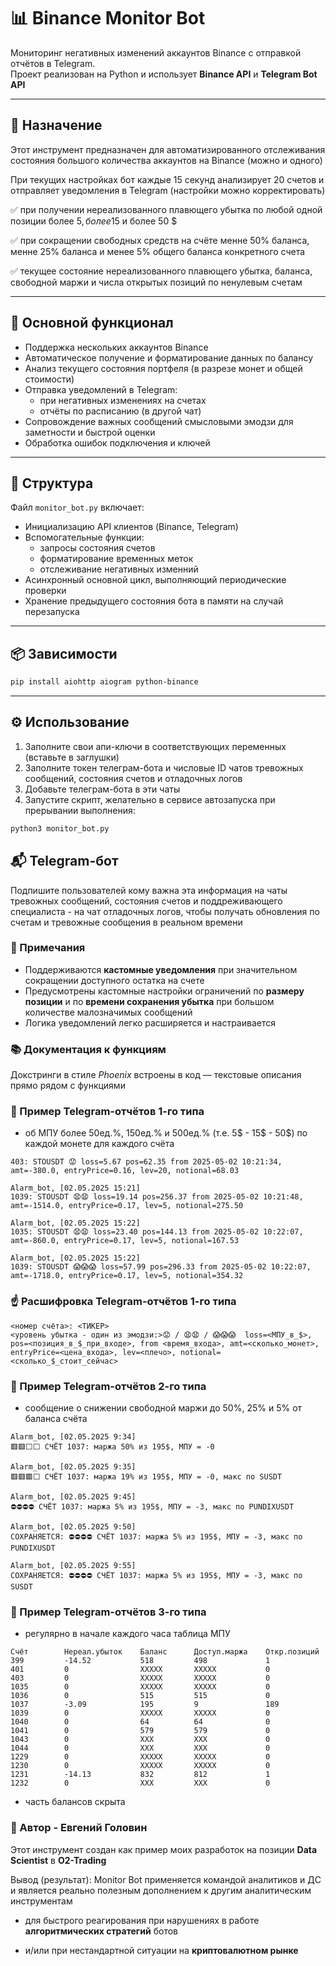 # 📊 Binance Monitor Bot

Мониторинг негативных изменений аккаунтов Binance с отправкой отчётов в Telegram.  
Проект реализован на Python и использует **Binance API** и **Telegram Bot API**

---
## 🚀 Назначение
Этот инструмент предназначен для автоматизированного отслеживания состояния большого количества аккаунтов на Binance (можно и одного)

При текущих настройках бот каждые 15 секунд анализирует 20 счетов и отправляет уведомления в Telegram (настройки можно корректировать)

✅ при получении нереализованного плавющего убытка по любой одной позиции более 5$, более 15$ и более 50 $ 

✅ при сокращении свободных средств на счёте менне 50% баланса, менне 25% баланса и менее 5% общего баланса конкретного счета

✅ текущее состояние нереализованного плавющего убытка, баланса, свободной маржи и числа открытых позиций по ненулевым счетам

---
## 🔧 Основной функционал
- Поддержка нескольких аккаунтов Binance
- Автоматическое получение и форматирование данных по балансу
- Анализ текущего состояния портфеля (в разрезе монет и общей стоимости)
- Отправка уведомлений в Telegram:
  - при негативных изменениях на счетах
  - отчёты по расписанию (в другой чат)
- Сопровождение важных сообщений смысловыми эмодзи для заметности и быстрой оценки
- Обработка ошибок подключения и ключей
---
## 📁 Структура
Файл `monitor_bot.py` включает:
- Инициализацию API клиентов (Binance, Telegram)
- Вспомогательные функции:
  - запросы состояния счетов
  - форматирование временных меток
  - отслеживание негативных изменний 
- Асинхронный основной цикл, выполняющий периодические проверки
- Хранение предыдущего состояния бота в памяти на случай перезапуска

---

## 📦 Зависимости

```bash
pip install aiohttp aiogram python-binance
```
---

## ⚙️ Использование

1. Заполните свои апи-ключи в соответствующих переменных (вставьте в заглушки)
2. Заполните токен телеграм-бота и числовые ID чатов тревожных сообщений, состояния счетов и отладочных логов
3. Добавьте телеграм-бота в эти чаты
3. Запустите скрипт, желательно в сервисе автозапуска при прерывании выполнения:

```bash
python3 monitor_bot.py
```

## 📬 Telegram-бот

Подпишите пользователей кому важна эта информация на чаты тревожных сообщений, состояния счетов и поддреживающего специалиста - на чат отладочных логов, чтобы получать обновления по счетам и тревожные сообщения в реальном времени

### 📌 Примечания

- Поддерживаются **кастомные уведомления** при значительном сокращении доступного остатка на счете
- Предусмотрены кастомные настройки ограничений по **размеру позиции** и по **времени сохранения убытка** при большом количестве малозначимых сообщений
- Логика уведомлений легко расширяется и настраивается

### 📚 Документация к функциям

Докстринги в стиле *Phoenix* встроены в код — текстовые описания прямо рядом с функциями

### 👀 Пример Telegram-отчётов 1-го типа 
- об МПУ более 50ед.%, 150ед.% и 500ед.% (т.е. 5$ - 15$ - 50$) по каждой монете для каждого счёта

```
403: STOUSDT 😟 loss=5.67 pos=62.35 from 2025-05-02 10:21:34, amt=-380.0, entryPrice=0.16, lev=20, notional=68.03
```
```
Alarm_bot, [02.05.2025 15:21]
1039: STOUSDT 😧😧 loss=19.14 pos=256.37 from 2025-05-02 10:21:48, amt=-1514.0, entryPrice=0.17, lev=5, notional=275.50
```
```
Alarm_bot, [02.05.2025 15:22]
1035: STOUSDT 😧😧 loss=23.40 pos=144.13 from 2025-05-02 10:22:07, amt=-860.0, entryPrice=0.17, lev=5, notional=167.53
```
```
Alarm_bot, [02.05.2025 15:22]
1039: STOUSDT 😱😱😱 loss=57.99 pos=296.33 from 2025-05-02 10:22:07, amt=-1718.0, entryPrice=0.17, lev=5, notional=354.32
```
### ☝️ Расшифровка Telegram-отчётов 1-го типа
```
<номер счёта>: <ТИКЕР> 
<уровень убытка - один из эмодзи:>😟 / 😧😧 / 😱😱😱  loss=<МПУ_в_$>,
pos=<позиция_в_$_при_входе>, from <время_входа>, amt=<сколько_монет>, entryPrice=<цена_входа>, lev=<плечо>, notional=<сколько_$_стоит_сейчас>
```
### 👀 Пример Telegram-отчётов 2-го типа
- сообщение о снижении свободной маржи до 50%, 25% и 5% от баланса счёта
```
Alarm_bot, [02.05.2025 9:34]
🟥🟥⬜⬜ СЧЁТ 1037: маржа 50% из 195$, МПУ = -0
```
```
Alarm_bot, [02.05.2025 9:35]
🟥🟥🟥⬜ СЧЁТ 1037: маржа 19% из 195$, МПУ = -0, макс по SUSDT
```
```
Alarm_bot, [02.05.2025 9:45]
⛔️⛔️⛔️⛔️ СЧЁТ 1037: маржа 5% из 195$, МПУ = -3, макс по PUNDIXUSDT
```
```
Alarm_bot, [02.05.2025 9:50]
СОХРАНЯЕТСЯ: ⛔️⛔️⛔️⛔️ СЧЁТ 1037: маржа 5% из 195$, МПУ = -3, макс по PUNDIXUSDT
```
```
Alarm_bot, [02.05.2025 9:55]
СОХРАНЯЕТСЯ: ⛔️⛔️⛔️⛔️ СЧЁТ 1037: маржа 5% из 195$, МПУ = -3, макс по SUSDT
```
### 👀 Пример Telegram-отчётов 3-го типа
- регулярно в начале каждого часа таблица МПУ
```
Счёт        Нереал.убыток    Баланс      Доступ.маржа    Откр.позиций
399         -14.52           518         498             1         
401         0                XXXXX       XXXXX           0         
403         0                XXXXX       XXXXX           0         
1035        0                XXXXX       XXXXX           0         
1036        0                515         515             0         
1037        -3.09            195         9               189       
1039        0                XXXXX       XXXXX           0         
1040        0                64          64              0         
1041        0                579         579             0         
1043        0                XXX         XXX             0         
1044        0                XXX         XXX             0         
1229        0                XXXXX       XXXXX           0         
1230        0                XXXXX       XXXXX           0         
1231        -14.13           832         812             1         
1232        0                XXX         XXX             0
```
* часть балансов скрыта

### 🧠 Автор - Евгений Головин

Этот инструмент создан как пример моих разработок на позиции **Data Scientist** в **O2-Trading**

Вывод (результат): Monitor Bot применяется командой аналитиков и ДС и является реально полезным дополнением к другим аналитическим инструментам 
- для быстрого реагирования при нарушениях в работе **алгоритмических стратегий** ботов 

- и/или при нестандартной ситуации на **криптовалютном  рынке**
